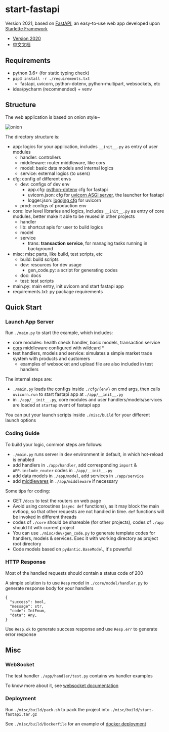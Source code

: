 # start-fastapi

Version 2021, based on [FastAPI](https://github.com/tiangolo/fastapi), an easy-to-use web app developed upon [Starlette Framework](https://www.starlette.io/)

- [Version 2020](https://github.com/utmhikari/start-fastapi/tree/v2020_final)
- [中文文档](./misc/doc/README_CN.md)

## Requirements

- python 3.6+ (for static typing check)
- `pip3 install -r ./requirements.txt`
  - fastapi, uvicorn, python-dotenv, python-multipart, websockets, etc
- idea/pycharm (recommended) + venv

## Structure

The web application is based on onion style~

![onion](http://www.zyiz.net/upload/202006/15/202006150525428099.png)

The directory structure is:

- app: logics for your application, includes `__init__.py` as entry of user modules
  - handler: controllers
  - middleware: router middleware, like cors
  - model: basic data models and internal logics
  - service: external logics (to users)
- cfg: config of different envs
  - dev: configs of dev env
    - app.cfg: [python-dotenv](https://github.com/theskumar/python-dotenv) cfg for fastapi
    - uvicorn.json: cfg for [uvicorn ASGI server](https://www.uvicorn.org/), the launcher for fastapi
    - logger.json: [logging cfg](https://github.com/encode/uvicorn/blob/master/uvicorn/config.py) for uvicorn
  - prod: configs of production env
- core: low level libraries and logics, includes `__init__.py` as entry of core modules, better make it able to be reused in other projects
  - handler
  - lib: shortcut apis for user to build logics
  - model
  - service
    - trans: **transaction service**, for managing tasks running in background
- misc: misc parts, like build, test scripts, etc
  - build: build scripts
  - dev: resources for dev usage
    - gen_code.py: a script for generating codes
  - doc: docs
  - test: test scripts
- main.py: main entry, init uvicorn and start fastapi app
- requirements.txt: py package requirements

## Quick Start

### Launch App Server

Run `./main.py` to start the example, which includes:

- core modules: health check handler, basic models, transaction service
- [cors](https://en.wikipedia.org/wiki/Cross-origin_resource_sharing) middleware configured with wildcard *
- test handlers, models and service: simulates a simple market trade system with products and customers
  - examples of websocket and upload file are also included in test handlers

The internal steps are:

- `./main.py` loads the configs inside `./cfg/{env}` on cmd args, then calls `uvicorn.run` to start fastapi app at `./app/__init__.py`
- in `./app/__init__.py`, core modules and user handlers/models/services are loaded at `startup` event of fastapi app

You can put your launch scripts inside `./misc/build` for your different launch options

### Coding Guide

To build your logic, common steps are follows:

- `./main.py` runs server in dev environment in default, in which hot-reload is enabled
- add handlers in `./app/handler`, add corresponding `import` & `APP.include_router` codes in `./app/__init__.py`
- add data models in `./app/model`, add services in `./app/service`
- add [middlewares](https://fastapi.tiangolo.com/tutorial/middleware/) in `./app/middleware` if necessary

Some tips for coding:

- GET `/docs` to test the routers on web page
- Avoid using coroutines (`async def` functions), as it may block the main evtloop, so that other requests are not handled in time. `def` functions will be invoked in different threads
- codes of `./core` should be shareable (for other projects), codes of `./app` should fit with current project
- You can use `./misc/dev/gen_code.py` to generate template codes for handlers, models & services. Exec it with working directory as project root directory
- Code models based on `pydantic.BaseModel`, it's powerful

### HTTP Response

Most of the handled requests should contain a status code of 200

A simple solution is to use `Resp` model in `./core/model/handler.py` to generate response body for your handlers

```text
{
  "success": bool,
  "message": str,
  "code": IntEnum,
  "data": Any,
}
```

Use `Resp.ok` to generate success response and use `Resp.err` to generate error response

## Misc

### WebSocket

The test handler `./app/handler/test.py` contains ws handler examples

To know more about it, see [websocket documentation](https://fastapi.tiangolo.com/advanced/websockets/)

### Deployment

Run `./misc/build/pack.sh` to pack the project into `./misc/build/start-fastapi.tar.gz`

See `./misc/build/Dockerfile` for an example of [docker deployment](https://docs.docker.com/engine/reference/builder/)
